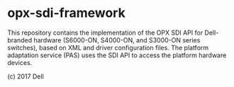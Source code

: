 # opx-sdi-framework
This repository contains the implementation of the OPX SDI API for Dell-branded hardware (S6000-ON, S4000-ON, and S3000-ON series switches), based on XML and driver configuration files. The platform adaptation service (PAS) uses the SDI API to access the platform hardware devices.

(c) 2017 Dell
